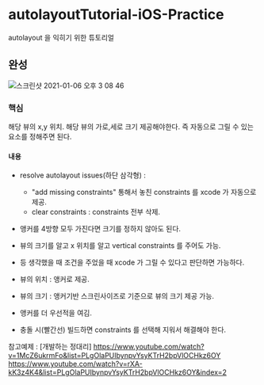 # autolayoutTutorial-iOS-Practice
autolayout 을 익히기 위한 튜토리얼

## 완성
![스크린샷 2021-01-06 오후 3 08 46](https://user-images.githubusercontent.com/69136340/103737234-2047d780-5035-11eb-97f0-2adbd89ce758.png)

### 핵심
해당 뷰의 x,y 위치. 해당 뷰의 가로,세로 크기 제공해야한다. 즉 자동으로 그릴 수 있는 요소를 정해주면 된다.

#### 내용

- resolve autolayout issues(하단 삼각형) :
  - "add missing constraints" 통해서 놓친 constraints 를 xcode 가 자동으로 제공.
  - clear constraints : constraints 전부 삭제.
  
- 앵커를 4방향 모두 가진다면 크기를 정하지 않아도 된다.
- 뷰의 크기를 알고 x 위치를 알고 vertical constraints 를 주어도 가능.
- 등 생각했을 때 조건을 주었을 때 xcode 가 그릴 수 있다고 판단하면 가능하다.

- 뷰의 위치 : 앵커로 제공.
- 뷰의 크기 : 앵커기반 스크린사이즈로 기준으로 뷰의 크기 제공 가능.

- 앵커를 더 우선적을 여김.
- 충돌 시(빨간선) 빌드하면 constraints 를 선택해 지워서 해결해야 한다.

참고예제 : [개발하는 정대리]
https://www.youtube.com/watch?v=1McZ6ukrmFo&list=PLgOlaPUIbynpvYsyKTrH2bpVlOCHkz6OY
https://www.youtube.com/watch?v=rXA-kK3z4K4&list=PLgOlaPUIbynpvYsyKTrH2bpVlOCHkz6OY&index=2
